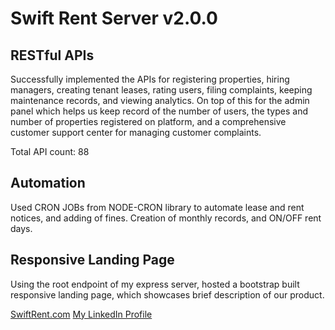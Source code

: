 # **Swift Rent Server v2.0.0**

## RESTful APIs

Successfully implemented the APIs for registering properties, hiring managers, creating tenant leases, rating users, filing complaints, keeping maintenance records, and viewing analytics. On top of this for the admin panel which helps us keep record of the number of users, the types and number of properties registered on platform, and a comprehensive customer support center for managing customer complaints.

Total API count: 88

## Automation

Used CRON JOBs from NODE-CRON library to automate lease and rent notices, and adding of fines. Creation of monthly records, and ON/OFF rent days.

## Responsive Landing Page

Using the root endpoint of my express server, hosted a bootstrap built responsive landing page, which showcases brief description of our product.

[SwiftRent.com](https://swiftrent.in.ngrok.io/)
[My LinkedIn Profile](https://www.linkedin.com/in/anas-ahtsham-184a8086/)
